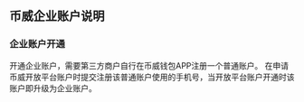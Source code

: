 ## 币威企业账户说明

### 企业账户开通
开通企业账户，需要第三方商户自行在币威钱包APP注册一个普通账户。
在申请币威开放平台账户时提交注册该普通账户使用的手机号，当开放平台账户开通时该账户即升级为企业账户。

